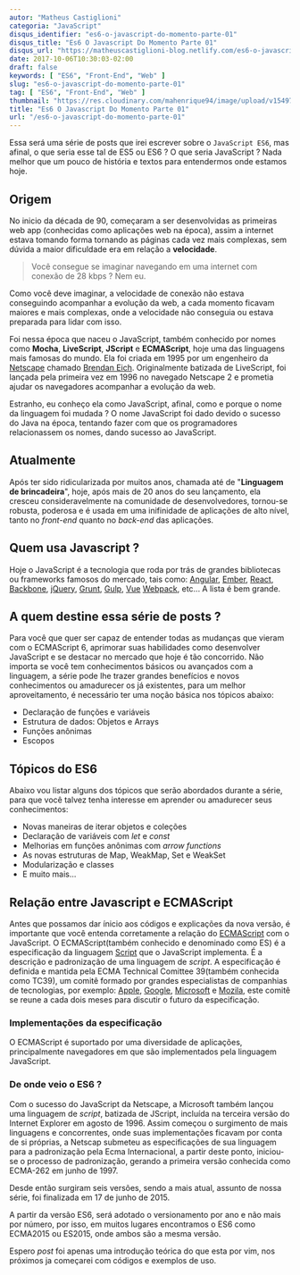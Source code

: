 ```yaml
---
autor: "Matheus Castiglioni"
categoria: "JavaScript"
disqus_identifier: "es6-o-javascript-do-momento-parte-01"
disqus_title: "Es6 O Javascript Do Momento Parte 01"
disqus_url: "https://matheuscastiglioni-blog.netlify.com/es6-o-javascript-do-momento-parte-01"
date: 2017-10-06T10:30:03-02:00
draft: false
keywords: [ "ES6", "Front-End", "Web" ]
slug: "es6-o-javascript-do-momento-parte-01"
tag: [ "ES6", "Front-End", "Web" ]
thumbnail: "https://res.cloudinary.com/mahenrique94/image/upload/v1549726960/es6-o-javascript-do-momento-parte-01_j8w0yi.jpg"
title: "Es6 O Javascript Do Momento Parte 01"
url: "/es6-o-javascript-do-momento-parte-01"
---
```


Essa será uma série de posts que irei escrever sobre o `JavaScript ES6`, mas afinal, o que seria esse tal de ES5 ou ES6 ? O que seria JavaScript ? Nada melhor que um pouco de história e textos para entendermos onde estamos hoje.

## Origem

No inicio da década de 90, começaram a ser desenvolvidas as primeiras web app (conhecidas como aplicações web na época), assim a internet estava tomando forma tornando as páginas cada vez mais complexas, sem dúvida a maior dificuldade era em relação a **velocidade**.

> Você consegue se imaginar navegando em uma internet com conexão de 28 kbps ? Nem eu.

Como você deve imaginar, a velocidade de conexão não estava conseguindo acompanhar a evolução da web, a cada momento ficavam maiores e mais complexas, onde a velocidade não conseguia ou estava preparada para lidar com isso.

Foi nessa época que naceu o JavaScript, também conhecido por nomes como **Mocha**, **LiveScript**, **JScript** e **ECMAScript**, hoje uma das linguagens mais famosas do mundo. Ela foi criada em 1995 por um engenheiro da [Netscape](https://pt.wikipedia.org/wiki/Netscape) chamado [Brendan Eich](https://pt.wikipedia.org/wiki/Brendan_Eich). Originalmente batizada de LiveScript, foi lançada pela primeira vez em 1996 no navegado Netscape 2 e prometia ajudar os navegadores acompanhar a evolução da web.

Estranho, eu conheço ela como JavaScript, afinal, como e porque o nome da linguagem foi mudada ? O nome JavaScript foi dado devido o sucesso do Java na época, tentando fazer com que os programadores relacionassem os nomes, dando sucesso ao JavaScript.

## Atualmente

Após ter sido ridicularizada por muitos anos, chamada até de "**Linguagem de brincadeira**", hoje, após mais de 20 anos do seu lançamento, ela cresceu consideravelmente na comunidade de desenvolvedores, tornou-se robusta, poderosa e é usada em uma inifinidade de aplicações de alto nível, tanto no *front-end* quanto no *back-end* das aplicações.

## Quem usa Javascript ?

Hoje o JavaScript é a tecnologia que roda por trás de grandes bibliotecas ou frameworks famosos do mercado, tais como: [Angular](https://angular.io/), [Ember](https://www.emberjs.com/), [React](https://facebook.github.io/react/), [Backbone](http://backbonejs.org/), [jQuery](http://jquery.com/), [Grunt](https://gruntjs.com/), [Gulp](http://gulpjs.com/), [Vue](https://vuejs.org/) [Webpack](https://webpack.github.io/), etc... A lista é bem grande.

## A quem destine essa série de posts ?

Para você que quer ser capaz de entender todas as mudanças que vieram com o ECMAScript 6, aprimorar suas habilidades como desenvolver JavaScript e se destacar no mercado que hoje é tão concorrido. Não importa se você tem conhecimentos básicos ou avançados com a linguagem, a série pode lhe trazer grandes benefícios e novos conhecimentos ou amadurecer os já existentes, para um melhor aproveitamento, é necessário ter uma noção básica nos tópicos abaixo:

- Declaração de funções e variáveis
- Estrutura de dados: Objetos e Arrays
- Funções anônimas
- Escopos

## Tópicos do ES6

Abaixo vou listar alguns dos tópicos que serão abordados durante a série, para que você talvez tenha interesse em aprender ou amadurecer seus conhecimentos:

- Novas maneiras de iterar objetos e coleções
- Declaração de variáveis com *let* e *const*
- Melhorias em funções anônimas com *arrow functions*
- As novas estruturas de Map, WeakMap, Set e WeakSet
- Modularização e classes
- E muito mais...

## Relação entre Javascript e ECMAScript

Antes que possamos dar ínicio aos códigos e explicações da nova versão, é importante que você entenda corretamente a relação do [ECMAScript](https://pt.wikipedia.org/wiki/ECMAScript) com o JavaScript. O ECMAScript(também conhecido e denominado como ES) é a especificação da linguagem [Script](https://pt.wikipedia.org/wiki/Linguagem_de_script) que o JavaScript implementa. É a descrição e padronização de uma linguagem de *script*. A especificação é definida e mantida pela ECMA Technical Comittee 39(também conhecida como TC39), um comitê formado por grandes especialistas de companhias de tecnologias, por exemplo: [Apple](https://www.apple.com), [Google](https://www.google.com.br/), [Microsoft](https://www.microsoft.com/pt-br/) e [Mozila](https://www.mozilla.org/pt-BR/), este comitê se reune a cada dois meses para discutir o futuro da especificação.

### Implementações da especificação

O ECMAScript é suportado por uma diversidade de aplicações, principalmente navegadores em que são implementados pela linguagem JavaScript.

### De onde veio o ES6 ?

Com o sucesso do JavaScript da Netscape, a Microsoft também lançou uma linguagem de *script*, batizada de JScript, incluída na terceira versão do Internet Explorer em agosto de 1996. Assim começou o surgimento de mais linguagens e concorrentes, onde suas implementações ficavam por conta de si próprias, a Netscap submeteu as especificações de sua linguagem para a padronização pela Ecma Internacional, a partir deste ponto, iniciou-se o processo de padronização, gerando a primeira versão conhecida como ECMA-262 em junho de 1997.

Desde então surgiram seis versões, sendo a mais atual, assunto de nossa série, foi finalizada em 17 de junho de 2015.

A partir da versão ES6, será adotado o versionamento por ano e não mais por número, por isso, em muitos lugares encontramos o ES6 como ECMA2015 ou ES2015, onde ambos são a mesma versão.

Espero *post* foi apenas uma introdução teórica do que esta por vim, nos próximos ja começarei com códigos e exemplos de uso.
